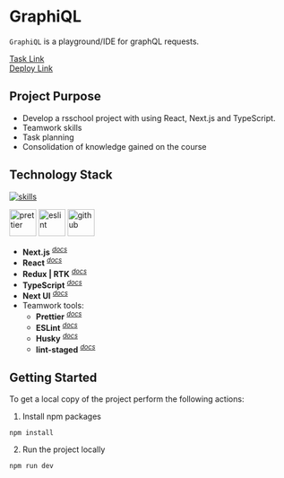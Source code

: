 # GraphiQL

`GraphiQL` is a playground/IDE for graphQL requests.

[Task Link](https://github.com/rolling-scopes-school/tasks/blob/master/react/modules/graphiql.md)  
[Deploy Link](https://apifinder.badges.bio/)

## Project Purpose

- Develop a rsschool project with using React, Next.js and TypeScript.
- Teamwork skills
- Task planning
- Consolidation of knowledge gained on the course

## Technology Stack

[![skills](https://skillicons.dev/icons?i=next,react,redux,ts,html,css&theme=dark)](#technology-stack)</a>

<a href="#technology-stack" title="Prettier"><img src="https://github.com/get-icon/geticon/raw/master/icons/prettier.svg" alt="prettier" width="48px" height="48px"></a> <a href="https://www.typescriptlang.org/" title="ESLint"><img src="https://github.com/get-icon/geticon/raw/master/icons/eslint.svg" alt="eslint" width="48px" height="48px"></a> <a href="https://www.typescriptlang.org/" title="github"><img src="https://github.com/get-icon/geticon/raw/master/icons/github-icon.svg" alt="github" width="48px" height="48px"></a>

- **Next.js** <sup>_[docs](https://nextjs.org/)_</sup>
- **React** <sup>_[docs](https://react.dev/)_</sup>
- **Redux | RTK** <sup>_[docs](https://redux-toolkit.js.org/)_</sup>
- **TypeScript** <sup>_[docs](https://www.typescriptlang.org/docs/handbook/typescript-from-scratch.html)_</sup>
- **Next UI** <sup>_[docs](https://nextui.org/)_</sup>
- Teamwork tools:
  - **Prettier** <sup>_[docs](https://prettier.io/docs/en/)_</sup>
  - **ESLint** <sup>_[docs](https://eslint.org/docs/latest/use/core-concepts)_</sup>
  - **Husky** <sup>_[docs](https://typicode.github.io/husky/)_</sup>
  - **lint-staged** <sup>_[docs](https://github.com/okonet/lint-staged)_</sup>

## Getting Started

To get a local copy of the project perform the following actions:

1. Install npm packages

```
npm install
```

2. Run the project locally

```
npm run dev
```
